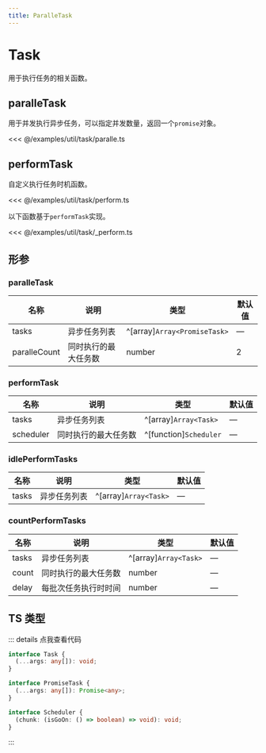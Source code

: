 ```yaml
---
title: ParalleTask
---
```


# Task

用于执行任务的相关函数。

## paralleTask

用于并发执行异步任务，可以指定并发数量，返回一个`promise`对象。

<<< @/examples/util/task/paralle.ts

## performTask

自定义执行任务时机函数。

<<< @/examples/util/task/perform.ts

以下函数基于`performTask`实现。

<<< @/examples/util/task/\_perform.ts

## 形参

### paralleTask

| 名称         | 说明                 | 类型                         | 默认值 |
| ------------ | -------------------- | ---------------------------- | ------ |
| tasks        | 异步任务列表         | ^[array]`Array<PromiseTask>` | —      |
| paralleCount | 同时执行的最大任务数 | number                       | 2      |

### performTask

| 名称      | 说明                 | 类型                   | 默认值 |
| --------- | -------------------- | ---------------------- | ------ |
| tasks     | 异步任务列表         | ^[array]`Array<Task>`  | —      |
| scheduler | 同时执行的最大任务数 | ^[function]`Scheduler` | —      |

### idlePerformTasks

| 名称  | 说明         | 类型                  | 默认值 |
| ----- | ------------ | --------------------- | ------ |
| tasks | 异步任务列表 | ^[array]`Array<Task>` | —      |

### countPerformTasks

| 名称  | 说明                 | 类型                  | 默认值 |
| ----- | -------------------- | --------------------- | ------ |
| tasks | 异步任务列表         | ^[array]`Array<Task>` | —      |
| count | 同时执行的最大任务数 | number                | —      |
| delay | 每批次任务执行时时间 | number                | —      |

## TS 类型

::: details 点我查看代码

```ts
interface Task {
  (...args: any[]): void;
}

interface PromiseTask {
  (...args: any[]): Promise<any>;
}

interface Scheduler {
  (chunk: (isGoOn: () => boolean) => void): void;
}
```

:::
